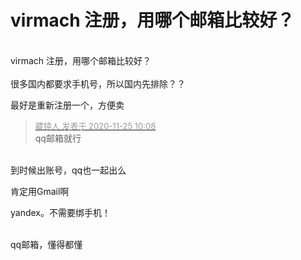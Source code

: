 # virmach 注册，用哪个邮箱比较好？


<br />
virmach 注册，用哪个邮箱比较好？<br />
<br />
很多国内都要求手机号，所以国内先排除？？

最好是重新注册一个，方便卖

<div class="quote"><blockquote><font size="2"><a href="https://www.hostloc.com/forum.php?mod=redirect&amp;goto=findpost&amp;pid=9513312&amp;ptid=771083" target="_blank"><font color="#999999">藏镜人 发表于 2020-11-25 10:08</font></a></font><br />
qq邮箱就行</blockquote></div><br />
到时候出账号，qq也一起出么<img src="static/image/smiley/yct/022.gif" smilieid="42" border="0" alt="" />

肯定用Gmail啊&nbsp;&nbsp;<img src="static/image/smiley/default/lol.gif" smilieid="12" border="0" alt="" />

yandex。不需要绑手机！<br />
<br />
<img src="static/image/smiley/default/smile.gif" smilieid="1" border="0" alt="" /><img src="static/image/smiley/default/smile.gif" smilieid="1" border="0" alt="" /><img src="static/image/smiley/default/smile.gif" smilieid="1" border="0" alt="" />

qq邮箱，懂得都懂
